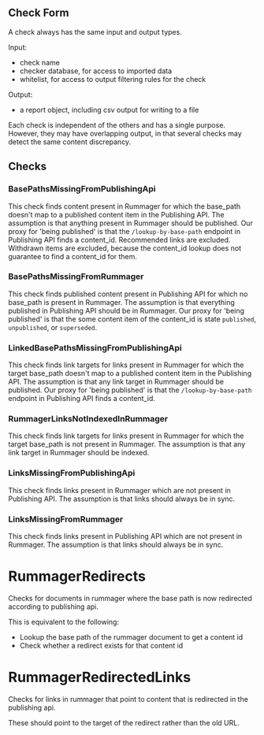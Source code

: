 ## Check Form

A check always has the same input and output types.

Input:

- check name
- checker database, for access to imported data
- whitelist, for access to output filtering rules for the check

Output:

- a report object, including csv output for writing to a file

Each check is independent of the others and has a single purpose.
However, they may have overlapping output, in that several checks may detect the same content discrepancy.

## Checks

### BasePathsMissingFromPublishingApi

This check finds content present in Rummager for which the base_path doesn't map to a published content item in the Publishing API.
The assumption is that anything present in Rummager should be published.
Our proxy for 'being published' is that the `/lookup-by-base-path` endpoint in Publishing API finds a content_id.
Recommended links are excluded.
Withdrawn items are excluded, because the content_id lookup does not guarantee to find a content_id for them.

### BasePathsMissingFromRummager

This check finds published content present in Publishing API for which no base_path is present in Rummager.
The assumption is that everything published in Publishing API should be in Rummager.
Our proxy for 'being published' is that the some content item of the content_id is state `published`, `unpublished`, or `superseded`.

### LinkedBasePathsMissingFromPublishingApi

This check finds link targets for links present in Rummager for which the target base_path doesn't map to a published content item in the Publishing API.
The assumption is that any link target in Rummager should be published.
Our proxy for 'being published' is that the `/lookup-by-base-path` endpoint in Publishing API finds a content_id.

### RummagerLinksNotIndexedInRummager

This check finds link targets for links present in Rummager for which the target base_path is not present in Rummager.
The assumption is that any link target in Rummager should be indexed.

### LinksMissingFromPublishingApi

This check finds links present in Rummager which are not present in Publishing API.
The assumption is that links should always be in sync.

### LinksMissingFromRummager

This check finds links present in Publishing API which are not present in Rummager.
The assumption is that links should always be in sync.

# RummagerRedirects

Checks for documents in rummager where the base path is now redirected according to publishing api.

This is equivalent to the following:

- Lookup the base path of the rummager document to get a content id
- Check whether a redirect exists for that content id

# RummagerRedirectedLinks

Checks for links in rummager that point to content that is redirected in the publishing api.

These should point to the target of the redirect rather than the old URL.
